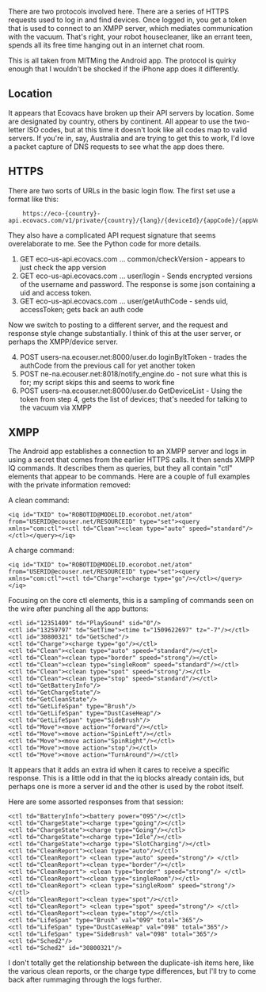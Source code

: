 There are two protocols involved here. There are a series of HTTPS requests
used to log in and find devices. Once logged in, you get a token that is
used to connect to an XMPP server, which mediates communication with the
vacuum. That's right, your robot housecleaner, like an errant teen, spends
all its free time hanging out in an internet chat room.

This is all taken from MITMing the Android app. The protocol is quirky
enough that I wouldn't be shocked if the iPhone app does it differently.

## Location

It appears that Ecovacs have broken up their API servers by location. Some
are designated by country, others by continent. All appear to use the
two-letter ISO codes, but at this time it doesn't look like all codes
map to valid servers. If you're in, say, Australia and are trying to
get this to work, I'd love a packet capture of DNS requests to see what
the app does there.

## HTTPS

There are two sorts of URLs in the basic login flow. The first set use
a format like this:

```
    https://eco-{country}-api.ecovacs.com/v1/private/{country}/{lang}/{deviceId}/{appCode}/{appVersion}/{channel}/{deviceType}
```

They also have a complicated API request signature that seems overelaborate
to me. See the Python code for more details.

1. GET eco-us-api.ecovacs.com ... common/checkVersion - appears to just check
the app version
2. GET eco-us-api.ecovacs.com ... user/login - Sends encrypted versions of
the username and password. The response is some json containing a uid and
access token.
3. GET eco-us-api.ecovacs.com ... user/getAuthCode - sends uid, accessToken;
gets back an auth code

Now we switch to posting to a different server, and the request and response
style change substantially. I think of this at the user server, or perhaps
the XMPP/device server.


4. POST users-na.ecouser.net:8000/user.do loginByItToken - trades the
authCode from the previous call for yet another token
5. POST ne-na.ecouser.net:8018/notify_engine.do - not sure what this is
for; my script skips this and seems to work fine
6. POST users-na.ecouser.net:8000/user.do GetDeviceList - Using the token
from step 4, gets the list of devices; that's needed for talking to the
vacuum via XMPP


## XMPP



The Android app establishes a connection to an XMPP server and logs in using
a secret that comes from the earlier HTTPS calls. It then sends XMPP IQ commands.
It describes
them as queries, but they all contain "ctl" elements that appear to be commands. Here are a couple of full
examples with the private information removed:


A clean command:
```
<iq id="TXID" to="ROBOTID@MODELID.ecorobot.net/atom" from="USERID@ecouser.net/RESOURCEID" type="set"><query xmlns="com:ctl"><ctl td="Clean"><clean type="auto" speed="standard"/></ctl></query></iq>

```

A charge command:
```
<iq id="TXID" to="ROBOTID@MODELID.ecorobot.net/atom" from="USERID@ecouser.net/RESOURCEID" type="set"><query xmlns="com:ctl"><ctl td="Charge"><charge type="go"/></ctl></query></iq>
```

Focusing on the core ctl elements, this is a sampling of commands seen on the wire after punching all the app buttons:

```
<ctl id="12351409" td="PlaySound" sid="0"/>
<ctl id="13259797" td="SetTime"><time t="1509622697" tz="-7"/></ctl>
<ctl id="30800321" td="GetSched"/>
<ctl td="Charge"><charge type="go"/></ctl>
<ctl td="Clean"><clean type="auto" speed="standard"/></ctl>
<ctl td="Clean"><clean type="border" speed="strong"/></ctl>
<ctl td="Clean"><clean type="singleRoom" speed="standard"/></ctl>
<ctl td="Clean"><clean type="spot" speed="strong"/></ctl>
<ctl td="Clean"><clean type="stop" speed="standard"/></ctl>
<ctl td="GetBatteryInfo"/>
<ctl td="GetChargeState"/>
<ctl td="GetCleanState"/>
<ctl td="GetLifeSpan" type="Brush"/>
<ctl td="GetLifeSpan" type="DustCaseHeap"/>
<ctl td="GetLifeSpan" type="SideBrush"/>
<ctl td="Move"><move action="forward"/></ctl>
<ctl td="Move"><move action="SpinLeft"/></ctl>
<ctl td="Move"><move action="SpinRight"/></ctl>
<ctl td="Move"><move action="stop"/></ctl>
<ctl td="Move"><move action="TurnAround"/></ctl>
```

It appears that it adds an extra id when it cares to receive a specific response. This is a little odd in that
the iq blocks already contain ids, but perhaps one is more a server id and the other is used by the robot itself.

Here are some assorted responses from that session:

```
<ctl td="BatteryInfo"><battery power="095"/></ctl>
<ctl td="ChargeState"><charge type="going"/></ctl>
<ctl td="ChargeState"><charge type="Going"/></ctl>
<ctl td="ChargeState"><charge type="Idle"/></ctl>
<ctl td="ChargeState"><charge type="SlotCharging"/></ctl>
<ctl td="CleanReport"><clean type="auto"/></ctl>
<ctl td="CleanReport"> <clean type="auto" speed="strong"/> </ctl>
<ctl td="CleanReport"><clean type="border"/></ctl>
<ctl td="CleanReport"> <clean type="border" speed="strong"/> </ctl>
<ctl td="CleanReport"><clean type="singleRoom"/></ctl>
<ctl td="CleanReport"> <clean type="singleRoom" speed="strong"/> </ctl>
<ctl td="CleanReport"><clean type="spot"/></ctl>
<ctl td="CleanReport"> <clean type="spot" speed="strong"/> </ctl>
<ctl td="CleanReport"><clean type="stop"/></ctl>
<ctl td="LifeSpan" type="Brush" val="099" total="365"/>
<ctl td="LifeSpan" type="DustCaseHeap" val="098" total="365"/>
<ctl td="LifeSpan" type="SideBrush" val="098" total="365"/>
<ctl td="Sched2"/>
<ctl td="Sched2" id="30800321"/>
```

I don't totally get the relationship between the duplicate-ish items here, like the various clean reports,
or the charge type differences, but I'll try to come back after rummaging through the logs further.
